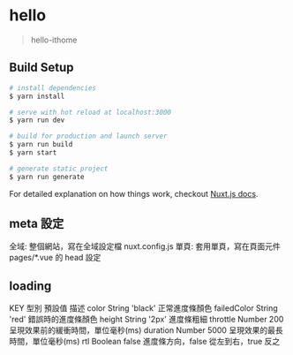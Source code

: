 # hello

> hello-ithome

## Build Setup

``` bash
# install dependencies
$ yarn install

# serve with hot reload at localhost:3000
$ yarn run dev

# build for production and launch server
$ yarn run build
$ yarn start

# generate static project
$ yarn run generate
```

For detailed explanation on how things work, checkout [Nuxt.js docs](https://nuxtjs.org).

## meta 設定
全域: 整個網站，寫在全域設定檔 nuxt.config.js
單頁: 套用單頁，寫在頁面元件 pages/*.vue 的 head 設定
## loading

KEY	型別	預設值	描述
color	String	'black'	正常進度條顏色
failedColor	String	'red'	錯誤時的進度條顏色
height	String	'2px'	進度條粗細
throttle	Number	200	呈現效果前的緩衝時間，單位毫秒(ms)
duration	Number	5000	呈現效果的最長時間，單位毫秒(ms)
rtl	Boolean	false	進度條方向，false 從左到右，true 反之
